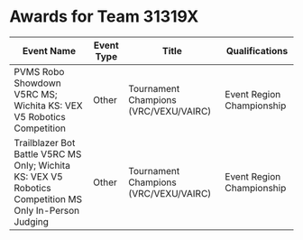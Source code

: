 # Awards for Team 31319X

| Event Name | Event Type | Title | Qualifications |
|------------|------------|-------|----------------|
| PVMS Robo Showdown V5RC MS; Wichita KS: VEX V5 Robotics Competition | Other | Tournament Champions (VRC/VEXU/VAIRC) | Event Region Championship |
| Trailblazer Bot Battle V5RC MS Only; Wichita KS: VEX V5 Robotics Competition MS Only In-Person Judging | Other | Tournament Champions (VRC/VEXU/VAIRC) | Event Region Championship |
